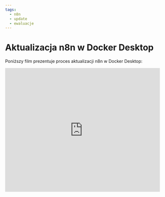 ```yaml
---
tags:
  - n8n
  - update
  - ewaluacje
---
```


# **Aktualizacja n8n w Docker Desktop**

Poniższy film prezentuje proces aktualizacji n8n w Docker Desktop:

<div style="padding:80.04% 0 0 0;position:relative;"><iframe src="https://player.vimeo.com/video/1093100515?h=465459447b&amp;badge=0&amp;autopause=0&amp;player_id=0&amp;app_id=58479" frameborder="0" allow="autoplay; fullscreen; picture-in-picture; clipboard-write; encrypted-media; web-share" style="position:absolute;top:0;left:0;width:100%;height:100%;" title="16_405"></iframe></div><script src="https://player.vimeo.com/api/player.js"></script>
